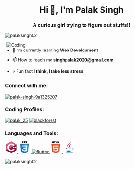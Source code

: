 <h1 align="center">Hi 👋, I'm Palak Singh</h1>
<h3 align="center">A curious girl trying to figure out stuffs!!</h3>

<p align="left"> <img src="https://komarev.com/ghpvc/?username=palaksingh02&label=Profile%20views&color=0e75b6&style=flat" alt="palaksingh02" /> </p>

<img align="right" alt="Coding" width="500" src="https://cdn.dribbble.com/users/2646423/screenshots/5507196/computer.gif">

- 🌱 I’m currently learning **Web Development**

- 📫 How to reach me **singhpalak2020@gmail.com**
- ⚡ Fun fact **I think, I take less stress.**

<h3 align="left">Connect with me:</h3>
<p align="left">
<a href="https://linkedin.com/in/palak-singh-9a1325207" target="blank"><img align="center" src="https://raw.githubusercontent.com/rahuldkjain/github-profile-readme-generator/master/src/images/icons/Social/linked-in-alt.svg" alt="palak-singh-9a1325207" height="30" width="40" /></a>

</p>

<h3 align="left">Coding Profiles:</h3>
<p align="left">
<a href="https://www.codechef.com/users/palak_25" target="blank"><img align="center" src="https://cdn.jsdelivr.net/npm/simple-icons@3.1.0/icons/codechef.svg" alt="palak_25" height="30" width="40" /></a>
<a href="https://www.leetcode.com/blackforest" target="blank"><img align="center" src="https://raw.githubusercontent.com/rahuldkjain/github-profile-readme-generator/master/src/images/icons/Social/leet-code.svg" alt="blackforest" height="30" width="40" /></a>
</p>

<h3 align="left">Languages and Tools:</h3>
<p align="left"> <a href="https://www.w3schools.com/cpp/" target="_blank" rel="noreferrer"> <img src="https://raw.githubusercontent.com/devicons/devicon/master/icons/cplusplus/cplusplus-original.svg" alt="cplusplus" width="40" height="40"/> </a> <a href="https://www.w3schools.com/css/" target="_blank" rel="noreferrer"> <img src="https://raw.githubusercontent.com/devicons/devicon/master/icons/css3/css3-original-wordmark.svg" alt="css3" width="40" height="40"/> </a> <a href="https://flutter.dev" target="_blank" rel="noreferrer"> <img src="https://www.vectorlogo.zone/logos/flutterio/flutterio-icon.svg" alt="flutter" width="40" height="40"/> </a> <a href="https://www.w3.org/html/" target="_blank" rel="noreferrer"> <img src="https://raw.githubusercontent.com/devicons/devicon/master/icons/html5/html5-original-wordmark.svg" alt="html5" width="40" height="40"/> </a> <a href="https://www.java.com" target="_blank" rel="noreferrer"> <img src="https://raw.githubusercontent.com/devicons/devicon/master/icons/java/java-original.svg" alt="java" width="40" height="40"/> </a> </p>

<p><img align="center" src="https://github-readme-stats.vercel.app/api/top-langs?username=palaksingh02&show_icons=true&locale=en&layout=compact" alt="palaksingh02" /></p>
